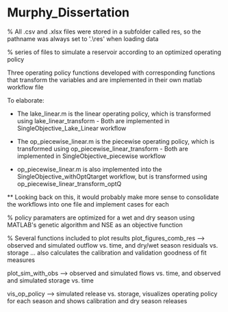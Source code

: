 # Murphy_Dissertation

% All .csv and .xlsx files were stored in a subfolder called res, so the pathname was always set to '.\res\' when loading data

% series of files to simulate a reservoir according to an optimized operating policy

Three operating policy functions developed
with corresponding functions that transform the variables
and are implemented in their own matlab workflow file

To elaborate:
- The lake_linear.m is the linear operating policy, which is transformed using lake_linear_transform
      - Both are implemented in SingleObjective_Lake_Linear workflow

- The op_piecewise_linear.m is the piecewise operating policy, which is transformed using op_piecewise_linear_transform
      - Both are implemented in SingleObjective_piecewise workflow

- op_piecewise_linear.m is also implemented into the SingleObjective_withOptQtarget workflow, but is transformed using op_piecewise_linear_transform_optQ

** Looking back on this, it would probably make more sense to consolidate the workflows into one file and implement cases for each 

% policy paramaters are optimized for a wet and dry season using MATLAB's genetic algorithm and NSE as an objective function

% Several functions included to plot results
plot_figures_comb_res --> observed and simulated outflow vs. time, and dry/wet season residuals vs. storage 
... also calculates the calibration and validation goodness of fit measures

plot_sim_with_obs --> observed and simulated flows vs. time, and observed and simulated storage vs. time

vis_op_policy --> simulated release vs. storage, visualizes operating policy for each season and shows calibration and dry season releases


